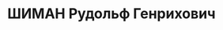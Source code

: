 ---
title: ШИМАН Рудольф Генрихович
description: 'Род. в 1913, Германия, г. Ганновер. Проживал: Ярославская обл., г. Ярославль,
  пр. Шмидта, 17. Ярославский шинный з-д, Мастер цеха

  Арестован 30.05.1937. Приговор: ВК ВС СССР, 28.12.1937 – ВМН. Расстрелян 28.12.1937.

  Реабилитирован 28.05.1959'
---